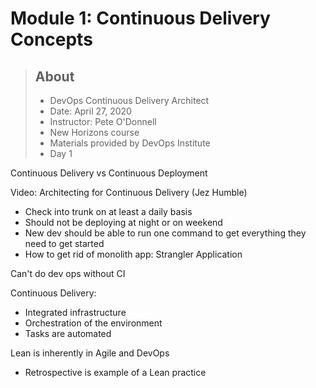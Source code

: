 # Module 1: Continuous Delivery Concepts

> ## About
> * DevOps Continuous Delivery Architect
> * Date: April 27, 2020
> * Instructor: Pete O'Donnell
> * New Horizons course
> * Materials provided by DevOps Institute
> * Day 1

Continuous Delivery vs Continuous Deployment

Video: Architecting for Continuous Delivery (Jez Humble)
* Check into trunk on at least a daily basis
* Should not be deploying at night or on weekend
* New dev should be able to run one command to get everything they need to get started
* How to get rid of monolith app: Strangler Application

Can't do dev ops without CI

Continuous Delivery:
* Integrated infrastructure
* Orchestration of the environment
* Tasks are automated

Lean is inherently in Agile and DevOps
* Retrospective is example of a Lean practice
